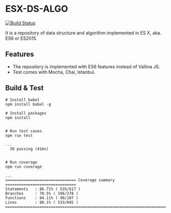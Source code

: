 # ESX-DS-ALGO

[![Build Status](https://travis-ci.org/harryho/esx-ds-algo.svg?branch=master)](https://travis-ci.org/harryho/esx-ds-algo)

It is a repository of data structure and algorithm implemented in ES X, aka. ES6 or ES2015. 

## Features

* The repository is implemented with ES6 features instead of Vallina JS.
* Test comes with Mocha, Chai, Istanbul.

## Build & Test

```
# Install babel
npm install babel -g

# Install packages
npm install


# Run test cases
npm run test

...
  30 passing (41ms)


# Run coverage
npm run coverage

...
=============================== Coverage summary ===============================
Statements   : 86.71% ( 535/617 )
Branches     : 70.5% ( 196/278 )
Functions    : 84.11% ( 90/107 )
Lines        : 88.1% ( 533/605 )
================================================================================

```